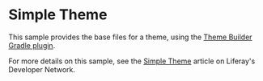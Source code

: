 # Simple Theme

This sample provides the base files for a theme, using the
[Theme Builder Gradle plugin](https://dev.liferay.com/develop/reference/-/knowledge_base/7-0/theme-builder-gradle-plugin).

For more details on this sample, see the
[Simple Theme](https://dev.liferay.com/develop/reference/-/knowledge_base/7-0/theme)
article on Liferay's Developer Network.